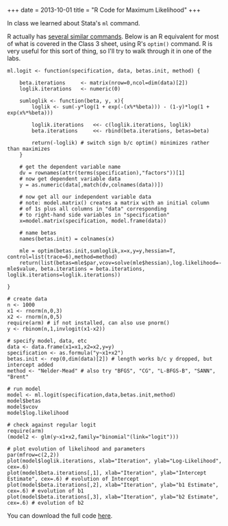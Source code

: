 +++
date = 2013-10-01
title = "R Code for Maximum Likelihood"
+++

In class we learned about Stata's `ml` command. 

R actually has [several similar commands](http://en.wikibooks.org/wiki/R_Programming/Optimization). Below is an R equivalent for most of what is covered in the Class 3 sheet, using R's `optim()` command. R is very useful for this sort of thing, so I'll try to walk through it in one of the labs.

	ml.logit <- function(specification, data, betas.init, method) { 

		beta.iterations		<- matrix(nrow=0,ncol=dim(data)[2])
		loglik.iterations 	<- numeric(0)
		 
		sumloglik <- function(beta, y, x){ 	
			loglik <- sum(-y*log(1 + exp(-(x%*%beta))) - (1-y)*log(1 + exp(x%*%beta)))
		     	
			loglik.iterations 	<<- c(loglik.iterations, loglik)
			beta.iterations		<<- rbind(beta.iterations, betas=beta)

			return(-loglik) # switch sign b/c optim() minimizes rather than maximizes
		} 

		# get the dependent variable name
		dv = rownames(attr(terms(specification),"factors"))[1]
		# now get dependent variable data
		y = as.numeric(data[,match(dv,colnames(data))])

		# now get all our independent variable data
		# note: model.matrix() creates a matrix with an initial column
		# of 1s plus all columns in "data" corresponding
		# to right-hand side variables in "specification"
		x=model.matrix(specification, model.frame(data))
		
		# name betas
		names(betas.init) = colnames(x) 
		 
		mle = optim(betas.init,sumloglik,x=x,y=y,hessian=T, control=list(trace=6),method=method)
		return(list(betas=mle$par,vcov=solve(mle$hessian),log.likelihood=-mle$value, beta.iterations = beta.iterations, loglik.iterations=loglik.iterations))

	}

	# create data
	n <- 1000
	x1 <- rnorm(n,0,3) 
	x2 <- rnorm(n,0,5)
	require(arm) # if not installed, can also use pnorm()
	y <- rbinom(n,1,invlogit(x1-x2))

	# specify model, data, etc
	data <- data.frame(x1=x1,x2=x2,y=y)
	specification <- as.formula("y~x1+x2")
	betas.init <- rep(0,dim(data)[2]) # length works b/c y dropped, but intercept added
	method <- "Nelder-Mead" # also try "BFGS", "CG", "L-BFGS-B", "SANN", "Brent"

	# run model
	model <- ml.logit(specification,data,betas.init,method)
	model$betas
	model$vcov
	model$log.likelihood

	# check against regular logit
	require(arm)
	(model2 <- glm(y~x1+x2,family="binomial"(link="logit")))

	# plot evolution of likelihood and parameters
	par(mfrow=c(2,2))
	plot(model$loglik.iterations, xlab="Iteration", ylab="Log-Likelihood", cex=.6)
	plot(model$beta.iterations[,1], xlab="Iteration", ylab="Intercept Estimate", cex=.6) # evolution of Intercept
	plot(model$beta.iterations[,2], xlab="Iteration", ylab="b1 Estimate", cex=.6) # evolution of b1
	plot(model$beta.iterations[,3], xlab="Iteration", ylab="b2 Estimate", cex=.6) # evolution of b2

You can download the full code [here](http://chrismeserole.com/code/MLEa.R).

